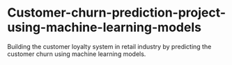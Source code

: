 # Customer-churn-prediction-project-using-machine-learning-models
Building the customer loyalty system in retail industry by predicting the customer churn using machine learning models.
